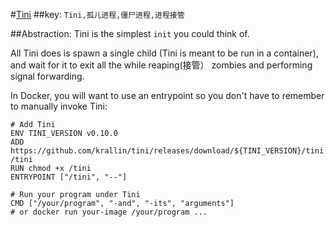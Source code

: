 #[Tini](https://github.com/krallin/tini.git) 
##key: ```Tini,孤儿进程,僵尸进程,进程接管```

##Abstraction: 
Tini is the simplest ```init``` you could think of.

All Tini does is spawn a single child (Tini is meant to be run in a container), and wait for it to exit all the while reaping(接管） zombies and performing signal forwarding.

In Docker, you will want to use an entrypoint so you don't have to remember to manually invoke Tini:
```
# Add Tini
ENV TINI_VERSION v0.10.0
ADD https://github.com/krallin/tini/releases/download/${TINI_VERSION}/tini /tini
RUN chmod +x /tini
ENTRYPOINT ["/tini", "--"]

# Run your program under Tini
CMD ["/your/program", "-and", "-its", "arguments"]
# or docker run your-image /your/program ...
```